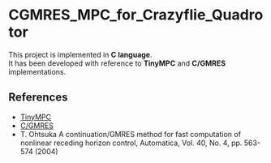 # CGMRES_MPC_for_Crazyflie_Quadrotor

This project is implemented in **C language**.  
It has been developed with reference to **TinyMPC** and **C/GMRES** implementations.

## References
- [TinyMPC](https://github.com/TinyMPC/TinyMPC)
- [C/GMRES](https://github.com/benjaminabruzzo/CGMRES)
- T. Ohtsuka A continuation/GMRES method for fast computation of nonlinear receding horizon control, Automatica, Vol. 40, No. 4, pp. 563-574 (2004)
